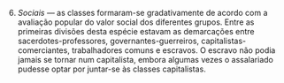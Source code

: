 ﻿6. *Sociais —* as classes formaram-se gradativamente de acordo com a avaliação popular do valor social dos diferentes grupos. Entre as primeiras divisões desta espécie estavam as demarcações entre sacerdotes-professores, governantes-guerreiros,  capitalistas-comerciantes, trabalhadores comuns e escravos. O escravo não podia jamais se tornar num capitalista, embora algumas vezes o assalariado pudesse optar por juntar-se às classes capitalistas.